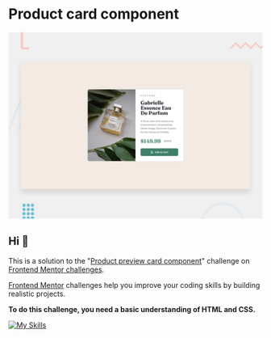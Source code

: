 # Product card component

![Design preview for the Product preview card component coding challenge](./design/desktop-preview.jpg)

## Hi 👋

This is a solution to the "[Product preview card component](https://www.frontendmentor.io/challenges/product-preview-card-component-GO7UmttRfa)" challenge on [Frontend Mentor challenges](https://www.frontendmentor.io/challenges).

[Frontend Mentor](https://www.frontendmentor.io) challenges help you improve your coding skills by building realistic projects.

**To do this challenge, you need a basic understanding of HTML and CSS.**

[![My Skills](https://skillicons.dev/icons?i=html,css)](https://skillicons.dev)

